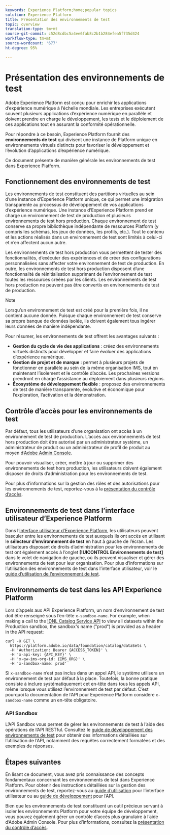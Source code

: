 ```yaml
---
keywords: Experience Platform;home;popular topics
solution: Experience Platform
title: Présentation des environnements de test
topic: overview
translation-type: tm+mt
source-git-commit: c52d8cdbc5a4ee6fab8c2b1b284efea5f735d424
workflow-type: tm+mt
source-wordcount: '677'
ht-degree: 95%

---
```



# Présentation des environnements de test

Adobe Experience Platform est conçu pour enrichir les applications d’expérience numérique à l’échelle mondiale. Les entreprises exécutent souvent plusieurs applications d’expérience numérique en parallèle et doivent prendre en charge le développement, les tests et le déploiement de ces applications tout en assurant la conformité opérationnelle.

Pour répondre à ce besoin, Experience Platform fournit des **environnements de test** qui divisent une instance de Platform unique en environnements virtuels distincts pour favoriser le développement et l’évolution d’applications d’expérience numérique.

Ce document présente de manière générale les environnements de test dans Experience Platform.

## Fonctionnement des environnements de test

Les environnements de test constituent des partitions virtuelles au sein d’une instance d’Experience Platform unique, ce qui permet une intégration transparente au processus de développement de vos applications d’expérience numérique. Une instance d’Experience Platform prend en charge un environnement de test de production et plusieurs environnements de test hors production. Chaque environnement de test conserve sa propre bibliothèque indépendante de ressources Platform (y compris les schémas, les jeux de données, les profils, etc.).  Tout le contenu et les actions réalisés dans un environnement de test sont limités à celui-ci et n’en affectent aucun autre.

Les environnements de test hors production vous permettent de tester des fonctionnalités, d’exécuter des expériences et de créer des configurations personnalisées sans affecter votre environnement de test de production. En outre, les environnements de test hors production disposent d’une fonctionnalité de réinitialisation supprimant de l’environnement de test toutes les ressources créées par les clients. Les environnements de test hors production ne peuvent pas être convertis en environnements de test de production.

>[!NOTE]
>
>Lorsqu’un environnement de test est créé pour la première fois, il ne contient aucune donnée. Puisque chaque environnement de test conserve sa propre banque de données isolée, ils doivent également tous ingérer leurs données de manière indépendante.

Pour résumer, les environnements de test offrent les avantages suivants :

* **Gestion du cycle de vie des applications** : créez des environnements virtuels distincts pour développer et faire évoluer des applications d’expérience numérique.
* **Gestion de projet et de marque** : permet à plusieurs projets de fonctionner en parallèle au sein de la même organisation IMS, tout en maintenant l’isolement et le contrôle d’accès. Les prochaines versions prendront en charge l’assistance au déploiement dans plusieurs régions.
* **Écosystème de développement flexible** : proposez des environnements de test de manière transparente, évolutive et économique pour l’exploration, l’activation et la démonstration.

## Contrôle d’accès pour les environnements de test

Par défaut, tous les utilisateurs d’une organisation ont accès à un environnement de test de production. L’accès aux environnements de test hors production doit être autorisé par un administrateur système, un administrateur de produit ou un administrateur de profil de produit au moyen d’[Adobe Admin Console](https://adminconsole.adobe.com).

Pour pouvoir visualiser, créer, mettre à jour ou supprimer des environnements de test hors production, les utilisateurs doivent également disposer de droits d’administration pour les environnements de test.

Pour plus d’informations sur la gestion des rôles et des autorisations pour les environnements de test, reportez-vous à la [présentation du contrôle d’accès](../access-control/home.md).

## Environnements de test dans l’interface utilisateur d’Experience Platform

Dans l’[interface utilisateur d’Experience Platform](https://platform.adobe.com), les utilisateurs peuvent basculer entre les environnements de test auxquels ils ont accès en utilisant le **sélecteur d’environnement de test** en haut à gauche de l’écran.  Les utilisateurs disposant de droits d’administration pour les environnements de test ont également accès à l’onglet **[!UICONTROL Environnements de test]** dans le volet de navigation de gauche, où ils peuvent visualiser et gérer des environnements de test pour leur organisation. Pour plus d’informations sur l’utilisation des environnements de test dans l’interface utilisateur, voir le [guide d’utilisation de l’environnement de test](ui/overview.md).

## Environnements de test dans les API Experience Platform

Lors d’appels aux API Experience Platform, un nom d’environnement de test doit être renseigné sous l’en-tête `x-sandbox-name`. For example, when making a call to the [!DNL Catalog Service API](https://www.adobe.io/apis/experienceplatform/home/api-reference.html#!acpdr/swagger-specs/catalog.yaml) to view all datasets within the Production sandbox, the sandbox&#39;s name (&quot;prod&quot;) is provided as a header in the API request:

```shell
curl -X GET \
  https://platform.adobe.io/data/foundation/catalog/dataSets \
  -H 'Authorization: Bearer {ACCESS_TOKEN}' \
  -H 'x-api-key: {API_KEY}' \
  -H 'x-gw-ims-org-id: {IMS_ORG}' \
  -H 'x-sandbox-name: prod'
```

Si `x-sandbox-name` n’est pas inclus dans un appel API, le système utilisera un environnement de test par défaut à la place. Toutefois, la bonne pratique consiste à inclure systématiquement cet en-tête dans tous les appels API, même lorsque vous utilisez l’environnement de test par défaut. C’est pourquoi la documentation de l’API pour Experience Platform considère `x-sandbox-name` comme un en-tête obligatoire.

### API Sandbox

L’API Sandbox vous permet de gérer les environnements de test à l’aide des opérations de l’API RESTful. Consultez le [guide de développement des environnements de test](api/getting-started.md) pour obtenir des informations détaillées sur l’utilisation de l’API, notamment des requêtes correctement formatées et des exemples de réponses.

## Étapes suivantes

En lisant ce document, vous avez pris connaissance des concepts fondamentaux concernant les environnements de test dans Experience Platform. Pour obtenir des instructions détaillées sur la gestion des environnements de test, reportez-vous au [guide d’utilisation](ui/overview.md) pour l’interface utilisateur ou au [guide de développement](./api/getting-started.md) pour l’API.

Bien que les environnements de test constituent un outil précieux servant à isoler les environnements Platform pour votre équipe de développement, vous pouvez également gérer un contrôle d’accès plus granulaire à l’aide d’Adobe Admin Console. Pour plus d’informations, consultez la [présentation du contrôle d’accès](../access-control/home.md).
